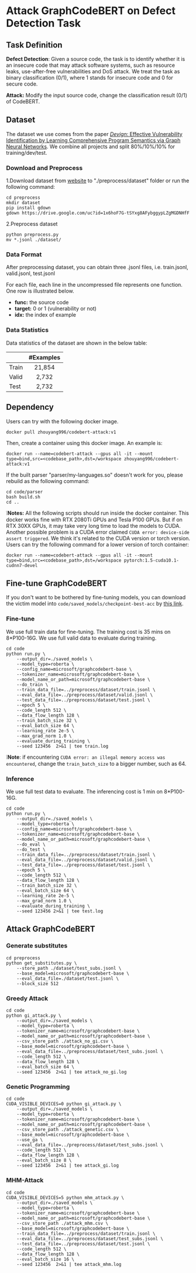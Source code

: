 # Attack GraphCodeBERT on Defect Detection Task

## Task Definition

**Defect Detection**: Given a source code, the task is to identify whether it is an insecure code that may attack software systems, such as resource leaks, use-after-free vulnerabilities and DoS attack.  We treat the task as binary classification (0/1), where 1 stands for insecure code and 0 for secure code.

**Attack:** Modify the input source code, change the classification result (0/1) of CodeBERT.

## Dataset

The dataset we use comes from the paper [*Devign*: Effective Vulnerability Identification by Learning Comprehensive Program Semantics via Graph Neural Networks](http://papers.nips.cc/paper/9209-devign-effective-vulnerability-identification-by-learning-comprehensive-program-semantics-via-graph-neural-networks.pdf). We combine all projects and split 80%/10%/10% for training/dev/test.

### Download and Preprocess

1.Download dataset from [website](https://drive.google.com/file/d/1x6hoF7G-tSYxg8AFybggypLZgMGDNHfF/view?usp=sharing) to "./preprocess/dataset" folder or run the following command:

```shell
cd preprocess
mkdir dataset
pip install gdown
gdown https://drive.google.com/uc?id=1x6hoF7G-tSYxg8AFybggypLZgMGDNHfF
```

2.Preprocess dataset

```shell
python preprocess.py
mv *.jsonl ./dataset/
```

### Data Format

After preprocessing dataset, you can obtain three .jsonl files, i.e. train.jsonl, valid.jsonl, test.jsonl

For each file, each line in the uncompressed file represents one function.  One row is illustrated below.

   - **func:** the source code
   - **target:** 0 or 1 (vulnerability or not)
   - **idx:** the index of example

### Data Statistics

Data statistics of the dataset are shown in the below table:

|       | #Examples |
| ----- | :-------: |
| Train |  21,854   |
| Valid |   2,732   |
| Test  |   2,732   |


## Dependency

Users can try with the following docker image.

```
docker pull zhouyang996/codebert-attack:v1
```

Then, create a container using this docker image. An example is:

```
docker run --name=codebert-attack --gpus all -it --mount type=bind,src=<codebase_path>,dst=/workspace zhouyang996/codebert-attack:v1
```

If the built parser "parser/my-languages.so" doesn't work for you, please rebuild as the following command:

```shell
cd code/parser
bash build.sh
cd ..
```

❕**Notes:** All the following scripts should run inside the docker container. This docker works fine with RTX 2080Ti GPUs and Tesla P100 GPUs. But if on RTX 30XX GPUs, it may take very long time to load the models to CUDA. Another possible problem is a CUDA error claimed `CUDA error: device-side assert triggered`. We think it's related to the CUDA version or torch version. Users can try the following command for a lower version of torch container:

```
docker run --name=codebert-attack --gpus all -it --mount type=bind,src=<codebase_path>,dst=/workspace pytorch:1.5-cuda10.1-cudnn7-devel
```

## Fine-tune GraphCodeBERT

If you don't want to be bothered by fine-tuning models, you can download the victim model into `code/saved_models/checkpoint-best-acc` by [this link](https://drive.google.com/file/d/1kO-8_814J9B5cTThNpDw5CvzXJym6mCN/view?usp=sharing).


### Fine-tune

We use full train data for fine-tuning. The training cost is 35 mins on 8*P100-16G. We use full valid data to evaluate during training.

```shell
cd code
python run.py \
    --output_dir=./saved_models \
    --model_type=roberta \
    --config_name=microsoft/graphcodebert-base \
    --tokenizer_name=microsoft/graphcodebert-base \
    --model_name_or_path=microsoft/graphcodebert-base \
    --do_train \
    --train_data_file=../preprocess/dataset/train.jsonl \
    --eval_data_file=../preprocess/dataset/valid.jsonl \
    --test_data_file=../preprocess/dataset/test.jsonl \
    --epoch 5 \
    --code_length 512 \
    --data_flow_length 128 \
    --train_batch_size 32 \
    --eval_batch_size 64 \
    --learning_rate 2e-5 \
    --max_grad_norm 1.0 \
    --evaluate_during_training \
    --seed 123456  2>&1 | tee train.log
```
❕**Note**: if encountering `CUDA error: an illegal memory access was encountered`, change the `train_batch_size` to a bigger number, such as 64.

### Inference

We use full test data to evaluate. The inferencing cost is 1 min on 8*P100-16G.

```shell
cd code
python run.py \
    --output_dir=./saved_models \
    --model_type=roberta \
    --config_name=microsoft/graphcodebert-base \
    --tokenizer_name=microsoft/graphcodebert-base \
    --model_name_or_path=microsoft/graphcodebert-base \
    --do_eval \
    --do_test \
    --train_data_file=../preprocess/dataset/train.jsonl \
    --eval_data_file=../preprocess/dataset/valid.jsonl \
    --test_data_file=../preprocess/dataset/test.jsonl \
    --epoch 5 \
    --code_length 512 \
    --data_flow_length 128 \
    --train_batch_size 32 \
    --eval_batch_size 64 \
    --learning_rate 2e-5 \
    --max_grad_norm 1.0 \
    --evaluate_during_training \
    --seed 123456 2>&1 | tee test.log
```

## Attack GraphCodeBERT


### Generate substitutes

```
cd preprocess
python get_substitutes.py \
    --store_path ./dataset/test_subs.jsonl \
    --base_model=microsoft/graphcodebert-base \
    --eval_data_file=./dataset/test.jsonl \
    --block_size 512
```
### Greedy Attack

```shell
cd code
python gi_attack.py \
    --output_dir=./saved_models \
    --model_type=roberta \
    --tokenizer_name=microsoft/graphcodebert-base \
    --model_name_or_path=microsoft/graphcodebert-base \
    --csv_store_path ./attack_no_gi.csv \
    --base_model=microsoft/graphcodebert-base \
    --eval_data_file=../preprocess/dataset/test_subs.jsonl \
    --code_length 512 \
    --data_flow_length 128 \
    --eval_batch_size 64 \
    --seed 123456  2>&1 | tee attack_no_gi.log
```

### Genetic Programming

```shell
cd code
CUDA_VISIBLE_DEVICES=0 python gi_attack.py \
    --output_dir=./saved_models \
    --model_type=roberta \
    --tokenizer_name=microsoft/graphcodebert-base \
    --model_name_or_path=microsoft/graphcodebert-base \
    --csv_store_path ./attack_genetic.csv \
    --base_model=microsoft/graphcodebert-base \
    --use_ga \
    --eval_data_file=../preprocess/dataset/test_subs.jsonl \
    --code_length 512 \
    --data_flow_length 128 \
    --eval_batch_size 8 \
    --seed 123456  2>&1 | tee attack_gi.log
```

### MHM-Attack
```shell
cd code
CUDA_VISIBLE_DEVICES=5 python mhm_attack.py \
    --output_dir=./saved_models \
    --model_type=roberta \
    --tokenizer_name=microsoft/graphcodebert-base \
    --model_name_or_path=microsoft/graphcodebert-base \
    --csv_store_path ./attack_mhm.csv \
    --base_model=microsoft/graphcodebert-base \
    --train_data_file=../preprocess/dataset/train.jsonl \
    --eval_data_file=../preprocess/dataset/test_subs.jsonl \
    --test_data_file=../preprocess/dataset/test.jsonl \
    --code_length 512 \
    --data_flow_length 128 \
    --eval_batch_size 16 \
    --seed 123456  2>&1 | tee attack_mhm.log
```